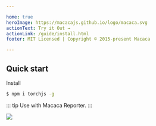 ```yaml
---

home: true
heroImage: https://macacajs.github.io/logo/macaca.svg
actionText: Try it Out →
actionLink: /guide/install.html
footer: MIT Licensed | Copyright © 2015-present Macaca

---
```


## Quick start

Install

```bash
$ npm i torchjs -g
```

::: tip
Use with Macaca Reporter.
:::

![](http://wx4.sinaimg.cn/large/6d308bd9gy1fiw8er0a5eg20zc0k0he0.gif)
